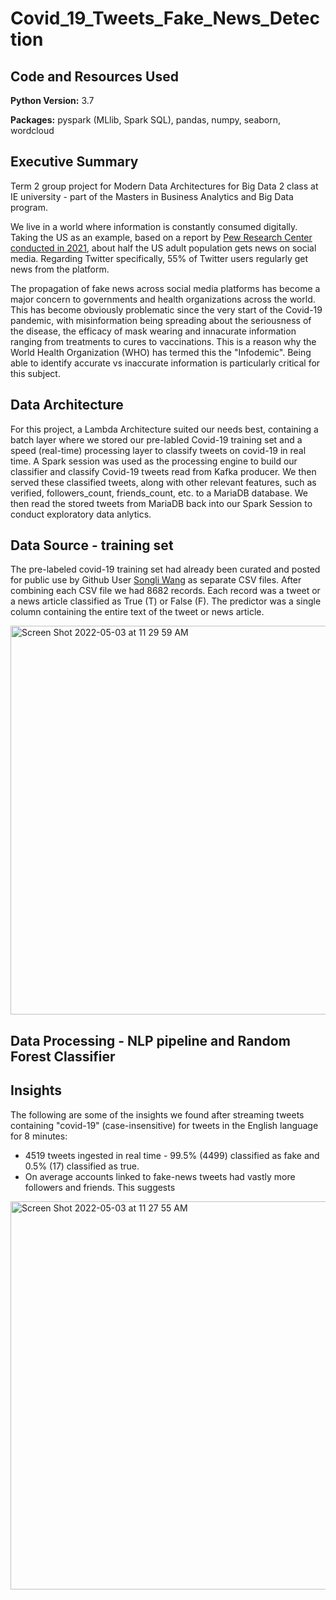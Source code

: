 # Covid_19_Tweets_Fake_News_Detection

## Code and Resources Used
**Python Version:** 3.7

**Packages:** pyspark (MLlib, Spark SQL), pandas, numpy, seaborn, wordcloud

## Executive Summary 

Term 2 group project for Modern Data Architectures for Big Data 2 class at IE university - part of the Masters in Business Analytics and Big Data program.

We live in a world where information is constantly consumed digitally. Taking the US as an example, based on a report by [Pew Research Center conducted in 2021](https://www.pewresearch.org/internet/2021/04/07/social-media-use-in-2021/), about half the US adult population gets news on social media. Regarding Twitter specifically, 55% of Twitter users regularly get news from the platform. 

The propagation of fake news across social media platforms has become a major concern to governments and health organizations across the world. This has become obviously problematic since the very start of the Covid-19 pandemic, with misinformation being spreading about the seriousness of the disease, the efficacy of mask wearing and innacurate information ranging from treatments to cures to vaccinations. This is a reason why the World Health Organization (WHO) has termed this the "Infodemic". Being able to identify accurate vs inaccurate information is particularly critical for this subject. 

## Data Architecture

For this project, a Lambda Architecture suited our needs best, containing a batch layer where we stored our pre-labled Covid-19 training set and a speed (real-time) processing layer to classify tweets on covid-19 in real time. A Spark session was used as the processing engine to build our classifier and classify Covid-19 tweets read from Kafka producer. We then served these classified tweets, along with other relevant features, such as verified, followers_count, friends_count, etc. to a MariaDB database.  We then read the stored tweets from MariaDB back into our Spark Session to conduct exploratory data anlytics.

## Data Source - training set
The pre-labeled covid-19 training set had already been curated and posted for public use by Github User [Songli Wang](https://github.com/MickeysClubhouse) as separate CSV files. After combining each CSV file we had 8682 records. Each record was a tweet or a news article classified as True (T) or False (F). The predictor was a single column containing the entire text of the tweet or news article.

<img width="622" alt="Screen Shot 2022-05-03 at 11 29 59 AM" src="https://user-images.githubusercontent.com/64847974/166431649-86409eb1-4c68-4e7d-87a1-803c20a874e6.png">

## Data Processing - NLP pipeline and Random Forest Classifier



## Insights 


The following are some of the insights we found after streaming tweets containing "covid-19" (case-insensitive) for tweets in the English language for 8 minutes: 
* 4519 tweets ingested in real time - 99.5% (4499) classified as fake and 0.5% (17) classified as true.
* On average accounts linked to fake-news tweets had vastly more followers and friends. This suggests 

<img width="621" alt="Screen Shot 2022-05-03 at 11 27 55 AM" src="https://user-images.githubusercontent.com/64847974/166431385-21ef4d87-5d5c-4a11-9fe9-a338fc8fa75d.png">


